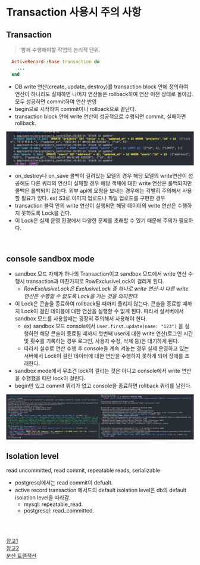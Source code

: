 # Transaction 사용시 주의 사항

## Transaction
  > 함께 수행해야할 작업의 논리적 단위.  
  ``` ruby
    ActiveRecord::Base.transaction do  
      ...
    end

  ```
  - DB write 연산(create, update, destroy)를 transaction block 안에 정의하여 연산이 하나라도 실패하면 나머지 연산들은 rollback하여 연산 이전 상태로 돌아감. 모두 성공하면 commit하여 연산 반영
  - begin으로 시작하여 commit이나 rollback으로 끝난다.
  - transaction block 안에 write 연산이 성공적으로 수행되면 commit, 실패하면 rollback.
  
  <img src="https://github.com//Guk0/TIL/blob/master/images/transaction1.png?raw=true" alt="drawing" width="600"/>
  
  - on_destroy나 on_save 콜백이 걸려있는 모델의 경우 해당 모델의 write연산이 성공해도 다른 쿼리의 연산이 실패할 경우 해당 객체에 대한 write 연산은 롤백되지만 콜백은 롤백되지 않는다. 외부 api에 요청을 보내는 경우에는 각별히 주의해서 사용할 필요가 있다. ex) S3로 이미지 업로드나 파일 업로드를 구현한 경우
  - transaction 블럭 안의 write 연산이 실행되면 해당 데이터의 write 연산은 수행하지 못하도록 Lock을 건다. 
  - 이 Lock은 실제 운영 환경에서 다양한 문제를 초래할 수 있기 때문에 주의가 필요하다.



<br>

## console sandbox mode
  - sandbox 모드 자체가 하나의 Transaction이고 sandbox 모드에서 write 연산 수행시 transaction과 마찬가지로 RowExclusiveLock이 걸리게 된다.
    - *RowExclusiveLock은 ExclusiveLock 중 하나로 write 연산 시 다른 write 연산은 수행할 수 없도록 Lock을 거는 것을 의미한다.*
  - 이 Lock은 콘솔을 종료하여 rollback될 때까지 풀리지 않는다. 콘솔을 종료할 때까지 Lock이 걸린 테이블에 대한 연산을 실행할 수 없게 된다. 따라서 실서버에서 sandbox 모드를 사용할때는 굉장히 주의해서 사용해야 한다.
    - ex) sandbox 모드 console에서 `User.first.update(name: "123")` 을 실행하면 해당 콘솔이 종료될 때까지 첫번째 user에 대한 write 연산(로그인 시간 및 횟수를 기록하는 경우 로그인, 사용자 수정, 삭제 등)은 대기하게 된다.
    - 따라서 실수로 연산 수행 후 console을 계속 켜놓는 경우 실제 운영하고 있는 서버에서 Lock이 걸린 데이터에 대한 연산을 수행하지 못하게 되어 장애를 초래한다.
  - sandbox mode에서 무조건 lock이 걸리는 것은 아니고 console에서 write 연산을 수행했을 때만 lock이 걸린다.
  - begin만 있고 commit 쿼리가 없고 console을 종료하면 rollback 쿼리를 날린다.

  <img src="https://github.com//Guk0/TIL/blob/master/images/transaction2.png?raw=true" alt="drawing" width="600"/>

  
<br>
  

## Isolation level
 read uncommitted, read commit, repeatable reads, serializable

- postgresql에서는 read commit이 defualt.
- active record transaction 메서드의 default isolation level은 db의 default isolation level을 따라감.
  - mysql: repeatable_read.
  - postgresql: read_committed.



<br><br>

[참고1](https://pawelurbanek.com/rails-mistakes-downtime)  
[참고2](https://medium.com/29cm/db-postgresql-lock-%ED%8C%8C%ED%97%A4%EC%B9%98%EA%B8%B0-57d37ebe057)  
[분산 트랜잭션](https://junhyunny.github.io/msa/design-pattern/distributed-transaction/)